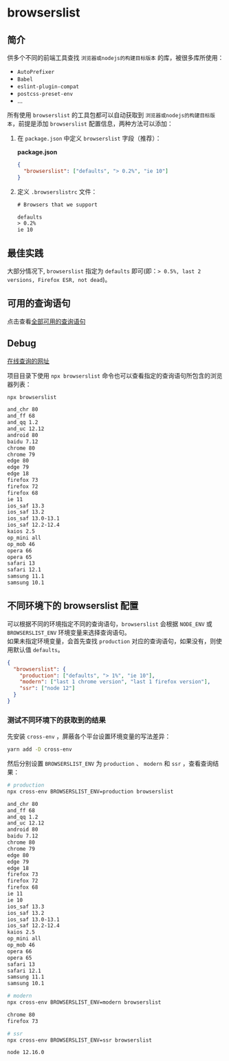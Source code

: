 # browserslist

## 简介

供多个不同的前端工具查找 `浏览器或nodejs的构建目标版本` 的库，被很多库所使用：

- `AutoPrefixer`
- `Babel`
- `eslint-plugin-compat`
- `postcss-preset-env`
- ...

所有使用 `browserslist` 的工具包都可以自动获取到 `浏览器或nodejs的构建目标版本`，前提是添加 `browserslist` 配置信息，两种方法可以添加：

1. 在 `package.json` 中定义 `browserslist` 字段（推荐）：

   **package.json**

   ```json
   {
     "browserslist": ["defaults", "> 0.2%", "ie 10"]
   }
   ```

2. 定义 `.browserslistrc` 文件：

   ```txt
   # Browsers that we support

   defaults
   > 0.2%
   ie 10
   ```

## 最佳实践

大部分情况下, `browserslist` 指定为 `defaults` 即可(即：`> 0.5%, last 2 versions, Firefox ESR, not dead`)。

## 可用的查询语句

点击查看[全部可用的查询语句](https://github.com/browserslist/browserslist#full-list)

## Debug

[在线查询的网址](https://browserl.ist/)

项目目录下使用 `npx browserslist` 命令也可以查看指定的查询语句所包含的浏览器列表：

```sh
npx browserslist

and_chr 80
and_ff 68
and_qq 1.2
and_uc 12.12
android 80
baidu 7.12
chrome 80
chrome 79
edge 80
edge 79
edge 18
firefox 73
firefox 72
firefox 68
ie 11
ios_saf 13.3
ios_saf 13.2
ios_saf 13.0-13.1
ios_saf 12.2-12.4
kaios 2.5
op_mini all
op_mob 46
opera 66
opera 65
safari 13
safari 12.1
samsung 11.1
samsung 10.1
```

## 不同环境下的 browserslist 配置

可以根据不同的环境指定不同的查询语句，`browserslist` 会根据 `NODE_ENV` 或 `BROWSERSLIST_ENV` 环境变量来选择查询语句。  
如果未指定环境变量，会首先查找 `production` 对应的查询语句，如果没有，则使用默认值 `defaults`。

```json
{
  "browserslist": {
    "production": ["defaults", "> 1%", "ie 10"],
    "modern": ["last 1 chrome version", "last 1 firefox version"],
    "ssr": ["node 12"]
  }
}
```

### 测试不同环境下的获取到的结果

先安装 `cross-env` ，屏蔽各个平台设置环境变量的写法差异：

```sh
yarn add -D cross-env
```

然后分别设置 `BROWSERSLIST_ENV` 为 `production` 、 `modern` 和 `ssr` ，查看查询结果：

```sh
# production
npx cross-env BROWSERSLIST_ENV=production browserslist

and_chr 80
and_ff 68
and_qq 1.2
and_uc 12.12
android 80
baidu 7.12
chrome 80
chrome 79
edge 80
edge 79
edge 18
firefox 73
firefox 72
firefox 68
ie 11
ie 10
ios_saf 13.3
ios_saf 13.2
ios_saf 13.0-13.1
ios_saf 12.2-12.4
kaios 2.5
op_mini all
op_mob 46
opera 66
opera 65
safari 13
safari 12.1
samsung 11.1
samsung 10.1

# modern
npx cross-env BROWSERSLIST_ENV=modern browserslist

chrome 80
firefox 73

# ssr
npx cross-env BROWSERSLIST_ENV=ssr browserslist

node 12.16.0
```
